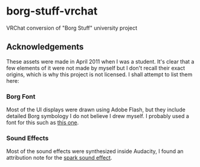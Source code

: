 # borg-stuff-vrchat
VRChat conversion of "Borg Stuff" university project

## Acknowledgements

These assets were made in April 2011 when I was a student.  It's clear that a few elements of it were not made by myself but I don't recall their exact origins, which is why this project is not licensed.  I shall attempt to list them here:

### Borg Font

Most of the UI displays were drawn using Adobe Flash, but they include detailed Borg symbology I do not believe I drew myself.  I probably used a font for this such as [this one](https://www.st-minutiae.com/resources/fonts/index.html).

### Sound Effects

Most of the sound effects were synthesized inside Audacity, I found an attribution note for the [spark sound effect](http://www.freesound.org/samplesViewSingle.php?id=94128).
